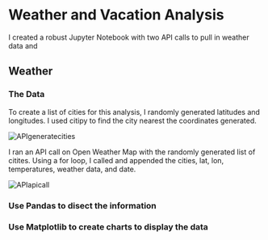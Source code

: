 # Weather and Vacation Analysis
I created a robust Jupyter Notebook with two API calls to pull in weather data and 

## Weather

### The Data
To create a list of cities for this analysis, I randomly generated latitudes and longitudes. I used citipy to find the city nearest the coordinates generated. 

![APIgeneratecities](https://user-images.githubusercontent.com/74504885/123317639-daec6900-d4f3-11eb-878d-bdc428e0418f.PNG)

I ran an API call on Open Weather Map with the randomly generated list of citites. Using a for loop, I called and appended the cities, lat, lon, temperatures, weather data, and date. 

![APIapicall](https://user-images.githubusercontent.com/74504885/123317867-23a42200-d4f4-11eb-89c0-81da9f3ec542.PNG)

### Use Pandas to disect the information

### Use Matplotlib to create charts to display the data

